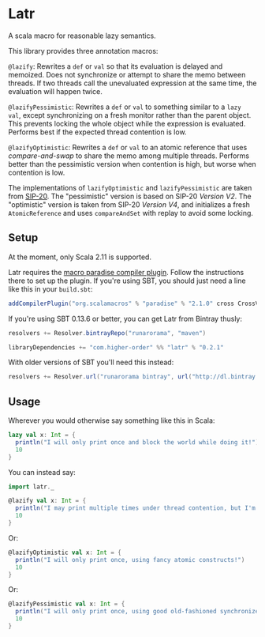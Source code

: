 # Latr

A scala macro for reasonable lazy semantics.

This library provides three annotation macros:

`@lazify`: Rewrites a `def` or `val` so that its evaluation is delayed and memoized. Does not synchronize or attempt to share the memo between threads. If two threads call the unevaluated expression at the same time, the evaluation will happen twice.

`@lazifyPessimistic`: Rewrites a `def` or `val` to something similar to a `lazy val`, except synchronizing on a fresh monitor rather than the parent object. This prevents locking the whole object while the expression is evaluated. Performs best if the expected thread contention is low.

`@lazifyOptimistic`: Rewrites a `def` or `val` to an atomic reference that uses _compare-and-swap_ to share the memo among multiple threads. Performs better than the pessimistic version when contention is high, but worse when contention is low.

The implementations of `lazifyOptimistic` and `lazifyPessimistic` are taken from [SIP-20](http://docs.scala-lang.org/sips/pending/improved-lazy-val-initialization.html). The "pessimistic" version is based on SIP-20 *Version V2*. The "optimistic" version is taken from SIP-20 *Version V4*, and initializes a fresh `AtomicReference` and uses `compareAndSet` with replay to avoid some locking.

## Setup

At the moment, only Scala 2.11 is supported.

Latr requires the [macro paradise compiler plugin](http://docs.scala-lang.org/overviews/macros/paradise.html). Follow the instructions there to set up the plugin. If you're using SBT, you should just need a line like this in your `build.sbt`:

``` scala
addCompilerPlugin("org.scalamacros" % "paradise" % "2.1.0" cross CrossVersion.full)
```

If you're using SBT 0.13.6 or better, you can get Latr from Bintray thusly: 

``` scala
resolvers += Resolver.bintrayRepo("runarorama", "maven")

libraryDependencies += "com.higher-order" %% "latr" % "0.2.1"
```

With older versions of SBT you'll need this instead:

``` scala
resolvers += Resolver.url("runarorama bintray", url("http://dl.bintray.com/runarorama/maven"))
```

## Usage

Wherever you would otherwise say something like this in Scala:

``` scala
lazy val x: Int = {
  println("I will only print once and block the world while doing it!")
  10
}
```

You can instead say:

``` scala
import latr._

@lazify val x: Int = {
  println("I may print multiple times under thread contention, but I'm super cheap!")
  10
}
```

Or:

``` scala
@lazifyOptimistic val x: Int = {
  println("I will only print once, using fancy atomic constructs!")
  10
}
```

Or:

``` scala
@lazifyPessimistic val x: Int = {
  println("I will only print once, using good old-fashioned synchronized blocks!")
  10
}
```
